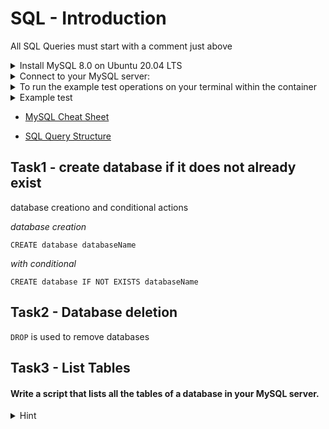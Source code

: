 # SQL - Introduction

All SQL Queries must start with a comment just above

<details>
    <summary>
        Install MySQL 8.0 on Ubuntu 20.04 LTS
    </summary>
    <code>
        $ sudo apt update<br>
        $ sudo apt install mysql-server<br>
        ...<br>
        $ mysql --version<br>
        mysql  Ver 8.0.25-0ubuntu0.20.04.1 for Linux on x86_64 ((Ubuntu))<br>
        $<br>
    </code>
</details>

<details>
    <summary>
        Connect to your MySQL server:
    </summary>
        <code>
$ sudo mysql <br>
Welcome to the MySQL monitor.  Commands end with ; or \g.<br>
Your MySQL connection id is 11<br>
Server version: 8.0.25-0ubuntu0.20.04.1 (Ubuntu)<br>

Copyright (c) 2000, 2021, Oracle and/or its affiliates.<br>

Oracle is a registered trademark of Oracle Corporation and/or its<br>
affiliates. Other names may be trademarks of their respective<br>
owners.<br>

Type 'help;' or '\h' for help. Type '\c' to clear the current input statement.<br>

mysql><br>
mysql> quit<br>
Bye<br>
$<br>
</code>
</details>

<details>
    <summary>
        To run the example test operations on your terminal within the container
    </summary>
    run
    <code>service mysql start</code>

your password will be "Database"


</details>
<details>
    <summary>
        Example test
    </summary>
    <code>cat 0-list_databases.sql | mysql -uroot -p</code>
</details>

* [MySQL Cheat Sheet](https://intellipaat.com/mediaFiles/2019/02/SQL-Commands-Cheat-Sheet.pdf?US)

* [SQL Query Structure](https://web.csulb.edu/colleges/coe/cecs/dbdesign/dbdesign.php?page=sql/queries.php)
## Task1 - create database if it does not already exist

database creationo and conditional actions

*database creation*

`CREATE database databaseName`

*with conditional*

`CREATE database IF NOT EXISTS databaseName`

## Task2 - Database deletion

`DROP` is used to remove databases

## Task3 - List Tables

#### Write a script that lists all the tables of a database in your MySQL server.

<details>
    <summary>
        Hint
    </summary>
The reason you probably can't find the command to get it to take an input command is that it doesn't need you to give it one.
</details>


